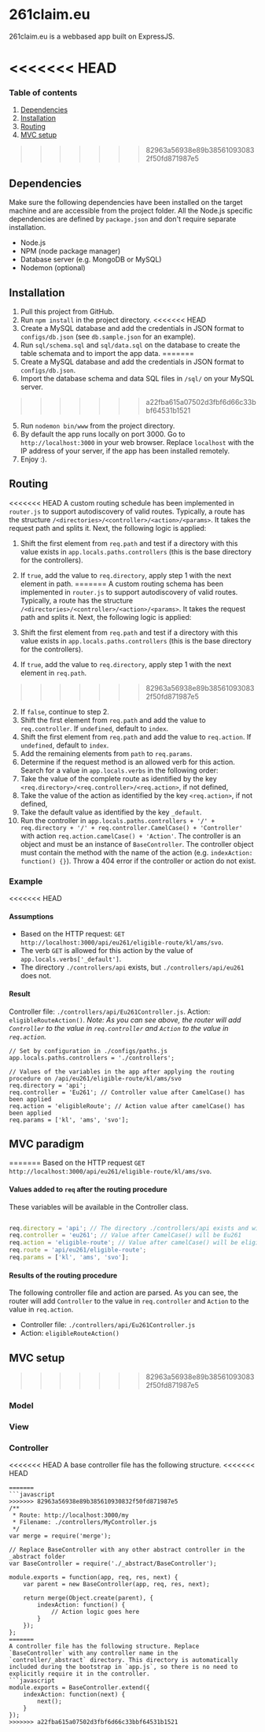 # 261claim.eu
261claim.eu is a webbased app built on ExpressJS.

<<<<<<< HEAD
=======
### Table of contents
1. [Dependencies](#dependencies)
2. [Installation](#installation)
3. [Routing](#routing)
4. [MVC setup](#mvc-setup)

>>>>>>> 82963a56938e89b385610930832f50fd871987e5
## Dependencies
Make sure the following dependencies have been installed on the target machine and are accessible from the project folder. All the Node.js specific dependencies are defined by `package.json` and don't require separate installation.

* Node.js
* NPM (node package manager)
* Database server (e.g. MongoDB or MySQL)
* Nodemon (optional)

## Installation

1. Pull this project from GitHub.
2. Run `npm install` in the project directory.
<<<<<<< HEAD
3. Create a MySQL database and add the credentials in JSON format to `configs/db.json` (see `db.sample.json` for an example).
4. Run `sql/schema.sql` and `sql/data.sql` on the database to create the table schemata and to import the app data.
=======
3. Create a MySQL database and add the credentials in JSON format to `configs/db.json`.
4. Import the database schema and data SQL files in `/sql/` on your MySQL server.
>>>>>>> a22fba615a07502d3fbf6d66c33bbf64531b1521
5. Run `nodemon bin/www` from the project directory.
6. By default the app runs locally on port 3000. Go to `http://localhost:3000` in your web browser. Replace `localhost` with the IP address of your server, if the app has been installed remotely.
7. Enjoy :).
 
## Routing
<<<<<<< HEAD
A custom routing schedule has been implemented in `router.js` to support autodiscovery of valid routes. Typically, a route has the structure `/<directories>/<controller>/<action>/<params>`. It takes the request path and splits it. Next, the following logic is applied:

1. Shift the first element from `req.path` and test if a directory with this value exists in `app.locals.paths.controllers` (this is the base directory for the controllers).
  1. If `true`, add the value to `req.directory`, apply step 1 with the next element in path.
=======
A custom routing schema has been implemented in `router.js` to support autodiscovery of valid routes. Typically, a route has the structure `/<directories>/<controller>/<action>/<params>`. It takes the request path and splits it. Next, the following logic is applied:

1. Shift the first element from `req.path` and test if a directory with this value exists in `app.locals.paths.controllers` (this is the base directory for the controllers).
  1. If `true`, add the value to `req.directory`, apply step 1 with the next element in `req.path`.
>>>>>>> 82963a56938e89b385610930832f50fd871987e5
  2. If `false`, continue to step 2.
2. Shift the first element from `req.path` and add the value to `req.controller`. If `undefined`, default to `index`.
3. Shift the first element from `req.path` and add the value to `req.action`. If `undefined`, default to `index`.
4. Add the remaining elements from `path` to `req.params`.
5. Determine if the request method is an allowed verb for this action. Search for a value in `app.locals.verbs` in the following order:
  1. Take the value of the complete route as identified by the key `<req.directory>/<req.controller>/<req.action>`, if not defined,
  2. Take the value of the action as identified by the key `<req.action>`, if not defined,
  3. Take the default value as identified by the key `_default`.
6. Run the controller in `app.locals.paths.controllers + '/' + req.directory + '/' + req.controller.CamelCase() + 'Controller'` with action `req.action.camelCase() + 'Action'`. The controller is an object and must be an instance of `BaseController`. The controller object must contain the method with the name of the action (e.g. `indexAction: function() {}`). Throw a 404 error if the controller or action do not exist.

### Example
<<<<<<< HEAD
#### Assumptions
- Based on the HTTP request: `GET http://localhost:3000/api/eu261/eligible-route/kl/ams/svo`.
- The verb `GET` is allowed for this action by the value of `app.locals.verbs['_default']`.
- The directory `./controllers/api` exists, but `./controllers/api/eu261` does not.



#### Result
Controller file: `./controllers/api/Eu261Controller.js`.
Action: `eligibleRouteAction()`.
*Note: As you can see above, the router will add `Controller` to the value in `req.controller` and `Action` to the value in `req.action`.*
```
// Set by configuration in ./configs/paths.js
app.locals.paths.controllers = './controllers';

// Values of the variables in the app after applying the routing procedure on /api/eu261/eligible-route/kl/ams/svo
req.directory = 'api';
req.controller = 'Eu261'; // Controller value after CamelCase() has been applied
req.action = 'eligibleRoute'; // Action value after camelCase() has been applied
req.params = ['kl', 'ams', 'svo'];
```

## MVC paradigm
=======
Based on the HTTP request `GET http://localhost:3000/api/eu261/eligible-route/kl/ams/svo`.

#### Values added to `req` after the routing procedure
These variables will be available in the Controller class.
```javascript

req.directory = 'api'; // The directory ./controllers/api exists and will be used
req.controller = 'eu261'; // Value after CamelCase() will be Eu261
req.action = 'eligible-route'; // Value after camelCase() will be eligibleRoute
req.route = 'api/eu261/eligible-route';
req.params = ['kl', 'ams', 'svo'];
```

#### Results of the routing procedure
The following controller file and action are parsed. As you can see, the router will add `Controller` to the value in `req.controller` and `Action` to the value in `req.action`.
- Controller file: `./controllers/api/Eu261Controller.js`
- Action: `eligibleRouteAction()`

## MVC setup
>>>>>>> 82963a56938e89b385610930832f50fd871987e5
### Model

### View

### Controller
<<<<<<< HEAD
A base controller file has the following structure.
<<<<<<< HEAD
```
=======
```javascript
>>>>>>> 82963a56938e89b385610930832f50fd871987e5
/**
 * Route: http://localhost:3000/my
 * Filename: ./controllers/MyController.js
 */
var merge = require('merge');

// Replace BaseController with any other abstract controller in the _abstract folder
var BaseController = require('./_abstract/BaseController');

module.exports = function(app, req, res, next) {
    var parent = new BaseController(app, req, res, next);

    return merge(Object.create(parent), {
        indexAction: function() {
            // Action logic goes here
        }
    });
};
=======
A controller file has the following structure. Replace `BaseController` with any controller name in the `controller/_abstract` directory. This directory is automatically included during the bootstrap in `app.js`, so there is no need to explicitly require it in the controller.
```javascript
module.exports = BaseController.extend({
    indexAction: function(next) {
        next();
    }
});
>>>>>>> a22fba615a07502d3fbf6d66c33bbf64531b1521
```

